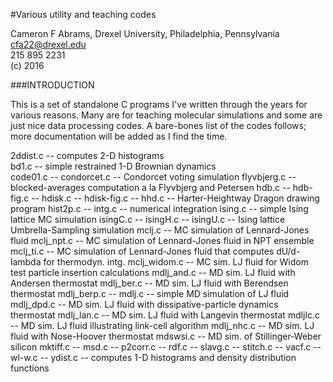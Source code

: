 #Various utility and teaching codes

Cameron F Abrams, Drexel University, Philadelphia, Pennsylvania  
cfa22@drexel.edu  
215 895 2231  
(c) 2016   

###INTRODUCTION

This is a set of standalone C programs I've written through the years for various reasons.  Many are for teaching molecular simulations and some are just nice data processing codes. A bare-bones list of the codes follows; more documentation will be added as I find the time.


2ddist.c -- computes 2-D histograms  
bd1.c -- simple restrained 1-D Brownian dynamics  
code01.c  -- 
condorcet.c -- Condorcet voting simulation 
flyvbjerg.c -- blocked-averages computation a la Flyvbjerg and Petersen 
hdb.c -- 
hdb-fig.c -- 
hdisk.c -- 
hdisk-fig.c -- 
hhd.c -- Harter-Heightway Dragon drawing program
hist2p.c -- 
intg.c -- numerical integration 
ising.c -- simple Ising lattice MC simulation 
isingC.c --
isingH.c --
isingU.c -- Ising lattice Umbrella-Sampling simulation 
mclj.c -- MC simulation of Lennard-Jones fluid 
mclj_npt.c -- MC simulation of Lennard-Jones fluid in NPT ensemble 
mclj_ti.c -- MC simulation of Lennard-Jones fluid that computes dU/d-lambda for thermodyn. intg. 
mclj_widom.c -- MC sim. LJ fluid for Widom test particle insertion calculations 
mdlj_and.c -- MD sim. LJ fluid with Andersen thermostat 
mdlj_ber.c -- MD sim. LJ fluid with Berendsen thermostat 
mdlj_berp.c -- 
mdlj.c -- simple MD simulation of LJ fluid 
mdlj_dpd.c -- MD sim. LJ fluid with dissipative-particle dynamics thermostat 
mdlj_lan.c -- MD sim. LJ fluid with Langevin thermostat 
mdljlc.c -- MD sim. LJ fluid illustrating link-cell algorithm 
mdlj_nhc.c -- MD sim. LJ fluid with Nose-Hoover thermostat 
mdswsi.c -- MD sim. of Stillinger-Weber silicon 
mktiff.c -- 
msd.c -- 
p2corr.c -- 
rdf.c -- 
slavg.c -- 
stitch.c -- 
vacf.c -- 
wl-w.c -- 
ydist.c -- computes 1-D histograms and density distribution functions


